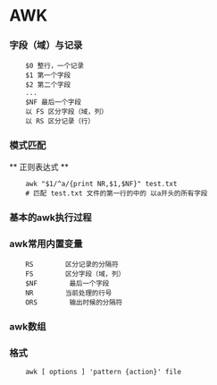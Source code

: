 # AWK


### 字段（域）与记录

        $0 整行，一个记录
        $1 第一个字段
        $2 第二个字段
        ...
        $NF 最后一个字段
        以 FS 区分字段（域，列）
        以 RS 区分记录（行）
        
        

### 模式匹配
        
** 正则表达式 **
        
        awk "$1/^a/{print NR,$1,$NF}" test.txt
        # 匹配 test.txt 文件的第一行的中的 以a开头的所有字段
        
### 基本的awk执行过程


### awk常用内置变量

        RS        区分记录的分隔符
        FS        区分字段（域，列）
        $NF        最后一个字段
        NR        当前处理的行号
        ORS        输出时候的分隔符


### awk数组



### 格式

        
        awk [ options ] 'pattern {action}' file 